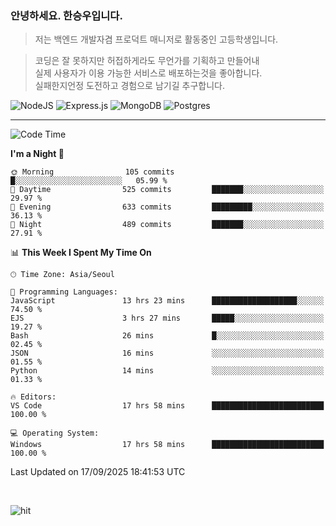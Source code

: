 ### 안녕하세요. 한승우입니다.

> 저는 백엔드 개발자겸 프로덕트 매니저로 활동중인 고등학생입니다.

> 코딩은 잘 못하지만 허접하게라도 무언가를 기획하고 만들어내<br>
> 실제 사용자가 이용 가능한 서비스로 배포하는것을 좋아합니다.<br>
> 실패한지언정 도전하고 경험으로 남기길 추구합니다.

![NodeJS](https://img.shields.io/badge/node.js-6DA55F?style=for-the-badge&logo=node.js&logoColor=white) 
![Express.js](https://img.shields.io/badge/express.js-%23404d59.svg?style=for-the-badge&logo=express&logoColor=%2361DAFB) ![MongoDB](https://img.shields.io/badge/MongoDB-%234ea94b.svg?style=for-the-badge&logo=mongodb&logoColor=white) ![Postgres](https://img.shields.io/badge/postgres-%23316192.svg?style=for-the-badge&logo=postgresql&logoColor=white)

---


<!--START_SECTION:waka-->
![Code Time](http://img.shields.io/badge/Code%20Time-509%20hrs%2033%20mins-blue)

**I'm a Night 🦉** 

```text
🌞 Morning                105 commits         █░░░░░░░░░░░░░░░░░░░░░░░░   05.99 % 
🌆 Daytime                525 commits         ███████░░░░░░░░░░░░░░░░░░   29.97 % 
🌃 Evening                633 commits         █████████░░░░░░░░░░░░░░░░   36.13 % 
🌙 Night                  489 commits         ███████░░░░░░░░░░░░░░░░░░   27.91 % 
```


📊 **This Week I Spent My Time On** 

```text
🕑︎ Time Zone: Asia/Seoul

💬 Programming Languages: 
JavaScript               13 hrs 23 mins      ███████████████████░░░░░░   74.50 % 
EJS                      3 hrs 27 mins       █████░░░░░░░░░░░░░░░░░░░░   19.27 % 
Bash                     26 mins             █░░░░░░░░░░░░░░░░░░░░░░░░   02.45 % 
JSON                     16 mins             ░░░░░░░░░░░░░░░░░░░░░░░░░   01.55 % 
Python                   14 mins             ░░░░░░░░░░░░░░░░░░░░░░░░░   01.33 % 

🔥 Editors: 
VS Code                  17 hrs 58 mins      █████████████████████████   100.00 % 

💻 Operating System: 
Windows                  17 hrs 58 mins      █████████████████████████   100.00 % 
```


 Last Updated on 17/09/2025 18:41:53 UTC
<!--END_SECTION:waka-->

<br>

![hit](https://myhits.vercel.app/api/hit/https%3A%2F%2Fgithub.com%2Fhqnseung?color=bluelabel=hit&size=small)
